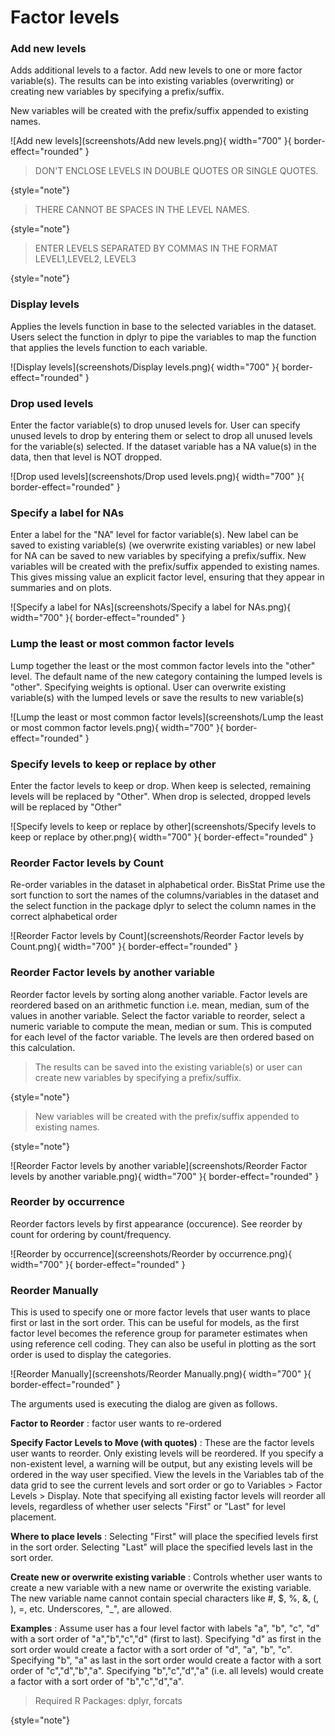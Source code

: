 # Factor levels

### Add new levels
Adds additional levels to a factor. Add new levels to one or more factor variable(s). The results can be into existing variables (overwriting) or creating new variables by specifying a prefix/suffix. 

New variables will be created with the prefix/suffix appended to existing names.

![Add new levels](screenshots/Add new levels.png){ width="700" }{ border-effect="rounded" }

>DON'T ENCLOSE LEVELS IN DOUBLE QUOTES OR SINGLE QUOTES. 
>
{style="note"}

> THERE CANNOT BE SPACES IN THE LEVEL NAMES. 
>
{style="note"}

> ENTER LEVELS SEPARATED BY COMMAS IN THE FORMAT LEVEL1,LEVEL2, LEVEL3
>
{style="note"}

### Display levels
Applies the levels function in base to the selected variables in the dataset. Users select the function in dplyr to pipe the variables to map the function that applies the levels function to each variable.

![Display levels](screenshots/Display levels.png){ width="700" }{ border-effect="rounded" }

### Drop used levels
Enter the factor variable(s) to drop unused levels for. User can specify unused levels to drop by entering them or select to drop all unused levels for the variable(s) selected. If the dataset variable has a NA value(s) in the data, then that level is NOT dropped.

![Drop used levels](screenshots/Drop used levels.png){ width="700" }{ border-effect="rounded" }

### Specify a label for NAs
Enter a label for the "NA" level for factor variable(s). New label can be saved to existing variable(s) (we overwrite existing variables) or new label for NA can be saved to new variables by specifying a prefix/suffix. New variables will be created with the prefix/suffix appended to existing names. This gives missing value an explicit factor level, ensuring that they appear in summaries and on plots.

![Specify a label for NAs](screenshots/Specify a label for NAs.png){ width="700" }{ border-effect="rounded" }

### Lump the least or most common factor levels
Lump together the least or the most common factor levels into the "other" level. The default name of the new category containing the lumped levels is "other". Specifying weights is optional. User can overwrite existing variable(s) with the lumped levels or save the results to new variable(s)

![Lump the least or most common factor levels](screenshots/Lump the least or most common factor levels.png){ width="700" }{ border-effect="rounded" }

### Specify levels to keep or replace by other
Enter the factor levels to keep or drop. When keep is selected, remaining levels will be replaced by "Other". When drop is selected, dropped levels will be replaced by "Other"

![Specify levels to keep or replace by other](screenshots/Specify levels to keep or replace by other.png){ width="700" }{ border-effect="rounded" }

### Reorder Factor levels by Count
Re-order variables in the dataset in alphabetical order. BisStat Prime use the sort function to sort the names of the columns/variables in the dataset and the select function in the package dplyr to select the column names in the correct alphabetical order

![Reorder Factor levels by Count](screenshots/Reorder Factor levels by Count.png){ width="700" }{ border-effect="rounded" }

### Reorder Factor levels by another variable
Reorder factor levels by sorting along another variable. Factor levels are reordered based on an arithmetic function i.e. mean, median, sum of the values in another variable. Select the factor variable to reorder, select a numeric variable to compute the mean, median or sum. This is computed for each level of the factor variable. The levels are then ordered based on this calculation. 

>The results can be saved into the existing variable(s) or user can create new variables by specifying a prefix/suffix. 
>
{style="note"}

>New variables will be created with the prefix/suffix appended to existing names.
>
{style="note"}

![Reorder Factor levels by another variable](screenshots/Reorder Factor levels by another variable.png){ width="700" }{ border-effect="rounded" }

### Reorder by occurrence
Reorder factors levels by first appearance (occurence). See reorder by count for ordering by count/frequency.

![Reorder by occurrence](screenshots/Reorder by occurrence.png){ width="700" }{ border-effect="rounded" }

### Reorder Manually
This is used to specify one or more factor levels that user wants to place first or last in the sort order. This can be useful for models, as the first factor level becomes the reference group for parameter estimates when using reference cell coding. They can also be useful in plotting as the sort order is used to display the categories.

![Reorder Manually](screenshots/Reorder Manually.png){ width="700" }{ border-effect="rounded" }

The arguments used is executing the dialog are given as follows.

__Factor to Reorder__
: factor user wants to re-ordered

__Specify Factor Levels to Move (with quotes)__
: These are the factor levels user wants to reorder. Only existing levels will be reordered. If you specify a non-existent level, a warning will be output, but any existing levels will be ordered in the way user specified. View the levels in the Variables tab of the data grid to see the current levels and sort order or go to Variables > Factor Levels > Display. Note that specifying all existing factor levels will reorder all levels, regardless of whether user selects "First" or "Last" for level placement.

__Where to place levels__
: Selecting "First" will place the specified levels first in the sort order. Selecting "Last" will place the specified levels last in the sort order.

__Create new or overwrite existing variable__
: Controls whether user wants to create a new variable with a new name or overwrite the existing variable. The new variable name cannot contain special characters like #, $, %, &, (, ), =, etc. Underscores, "_", are allowed.

__Examples__
: Assume user has a four level factor with labels "a", "b", "c", "d" with a sort order of "a","b","c","d" (first to last). Specifying "d" as first in the sort order would create a factor with a sort order of "d", "a", "b", "c". Specifying "b", "a" as last in the sort order would create a factor with a sort order of "c","d","b","a". Specifying "b","c","d","a" (i.e. all levels) would create a factor with a sort order of "b","c","d","a".

>Required R Packages: dplyr, forcats
>
{style="note"}

